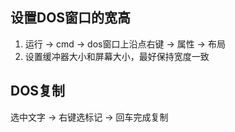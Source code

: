 ## 设置DOS窗口的宽高
1. 运行 -> cmd -> dos窗口上沿点右键 -> 属性 -> 布局
2. 设置缓冲器大小和屏幕大小，最好保持宽度一致

## DOS复制
选中文字 -> 右键选标记 -> 回车完成复制
